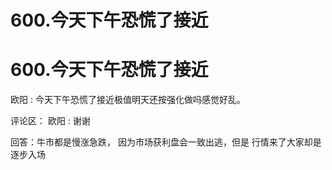 # 600.今天下午恐慌了接近

# 600.今天下午恐慌了接近

欧阳 : 今天下午恐慌了接近极值明天还按强化做吗感觉好乱。

评论区： 欧阳 : 谢谢

回答：牛市都是慢涨急跌， 因为市场获利盘会一致出逃，但是 行情来了大家却是逐步入场